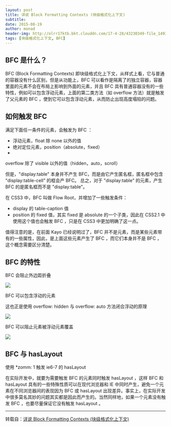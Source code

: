 ```yaml
---
layout: post
title: 详说 Block Formatting Contexts (块级格式化上下文)
subtitle:
date: 2015-08-19
author: monad
header-img: http://olrr17ktb.bkt.clouddn.com/17-4-28/43230349-file_1493346197523_14efd.jpg
tags: [块级格式化上下文, BFC]
---
```


## BFC 是什么？

BFC (Block Formatting Contexts) 即块级格式化上下文，从样式上看，它与普通的容器没有什么区别，但是从功能上，BFC 可以看作是隔离了的独立容器，容器里面的元素不会在布局上影响到外面的元素，并且 BFC 具有普通容器没有的一些特性，例如可以包含浮动元素，上面的第二类方法（如 overflow 方法）就是触发了父元素的 BFC ，使到它可以包含浮动元素，从而防止出现高度塌陷的问题。

## 如何触发 BFC

满足下面任一条件的元素，会触发为 BFC ：

- 浮动元素，float 除 none 以外的值
- 绝对定位元素，position（absolute，fixed）
- 
overflow 除了 visible 以外的值（hidden，auto，scroll）

但是，"display:table" 本身并不产生 BFC，而是由它产生匿名框，匿名框中包含 "display:table-cell" 的框会产 BFC。 总之，对于 "display:table" 的元素，产生 BFC 的是匿名框而不是 "display:table"。

在 CSS3 中，BFC 叫做 Flow Root，并增加了一些触发条件：

- display 的 table-caption 值
- position 的 fixed 值，其实 fixed 是 absolute 的一个子类，因此在 CSS2.1 中使用这个值也会触发 BFC ，只是在 CSS3 中更加明确了这一点。

值得注意的是，在前面 Kayo 已经说明过了，BFC 并不是元素，而是某些元素带有的一些属性，因此，是上面这些元素产生了 BFC ，而它们本身并不是 BFC ，这个概念需要区分清楚。

## BFC 的特性

BFC 会阻止外边距折叠

![](http://olrr17ktb.bkt.clouddn.com/17-2-23/84227842-file_1487820591684_17123.jpg)

BFC 可以包含浮动的元素

这也正是使用 overflow: hidden 与 overflow: auto 方法闭合浮动的原理

![](http://olrr17ktb.bkt.clouddn.com/17-2-23/69409078-file_1487820571628_51e0.jpg)

BFC 可以阻止元素被浮动元素覆盖

![](http://olrr17ktb.bkt.clouddn.com/17-2-23/17654339-file_1487820571389_4b08.jpg)

## BFC 与 hasLayout

使用 *zomm: 1 触发 ie6-7 的 hasLayout

在实际开发中，就要为需要触发 BFC 的元素同时触发 hasLayout ，这样 BFC 和 hasLayout 具有的一些特殊性质可以在现代浏览器和 IE 中同时产生，避免一个元素在不同浏览器间的表现因为 BFC 或 hasLayout 出现差异。事实上，在实际开发中很多莫名其妙的问题其实都是因此而产生的。当然同样地，如果一个元素没有触发 BFC ，也要尽量保证它没有触发 hasLayout 。

---

转载自：[详说 Block Formatting Contexts (块级格式化上下文)](http://kayosite.com/block-formatting-contexts-in-detail.html)
